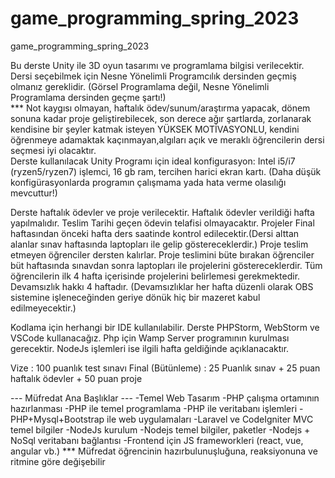# game_programming_spring_2023
game_programming_spring_2023

Bu derste Unity ile 3D oyun tasarımı ve programlama bilgisi verilecektir.
Dersi seçebilmek için Nesne Yönelimli Programcılık dersinden geçmiş olmanız gereklidir. (Görsel Programlama değil, Nesne Yönelimli Programlama dersinden geçme şartı!)<br>
*** Not kaygısı olmayan, haftalık ödev/sunum/araştırma yapacak, dönem sonuna kadar proje geliştirebilecek, son derece ağır şartlarda, zorlanarak kendisine bir şeyler katmak isteyen YÜKSEK MOTİVASYONLU, kendini öğrenmeye adamaktak kaçınmayan,algıları açık ve meraklı öğrencilerin dersi seçmesi iyi olacaktır.<br> 
Derste kullanılacak Unity Programı için ideal konfigurasyon: Intel i5/i7 (ryzen5/ryzen7) işlemci, 16 gb ram, tercihen harici ekran kartı. (Daha düşük konfigürasyonlarda programın çalışmama yada hata verme olasılığı mevcuttur!)

Derste haftalık ödevler ve proje verilecektir.
Haftalık ödevler verildiği hafta yapılmalıdır. Teslim Tarihi geçen ödevin telafisi olmayacaktır.
Projeler Final haftasından önceki hafta ders saatinde kontrol edilecektir.(Dersi alttan alanlar sınav haftasında laptopları ile gelip göstereceklerdir.) Proje teslim etmeyen öğrenciler dersten kalırlar. Proje teslimini büte bırakan öğrenciler büt haftasında sınavdan sonra laptopları ile projelerini göstereceklerdir. Tüm öğrencilerin ilk 4 hafta içerisinde projelerini belirlemesi gerekmektedir.
Devamsızlık hakkı 4 haftadır. (Devamsızlıklar her hafta düzenli olarak OBS sistemine işleneceğinden geriye dönük hiç bir mazeret kabul edilmeyecektir.)

Kodlama için herhangi bir IDE kullanılabilir. Derste PHPStorm, WebStorm ve VSCode kullanacağız.
Php için Wamp Server programının kurulması gerecektir.
NodeJs işlemleri ise ilgili hafta geldiğinde açıklanacaktır.

Vize : 100 puanlık test sınavı
Final (Bütünleme) : 25 Puanlık sınav + 25 puan haftalık ödevler + 50 puan proje

--- Müfredat Ana Başlıklar ---
-Temel Web Tasarım
-PHP çalışma ortamının hazırlanması
-PHP ile temel programlama
-PHP ile veritabanı işlemleri
-PHP+Mysql+Bootstrap ile web uygulamaları
-Laravel ve CodeIgniter MVC temel bilgiler
-NodeJs kurulum
-Nodejs temel bilgiler, paketler
-Nodejs + NoSql veritabanı bağlantısı
-Frontend için JS frameworkleri (react, vue, angular vb.)
*** Müfredat öğrencinin hazırbulunuşluğuna, reaksiyonuna ve ritmine göre değişebilir
